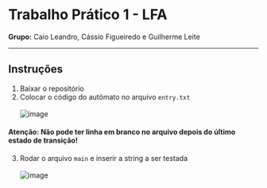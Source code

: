 # Trabalho Prático 1 - LFA
**Grupo:** Caio Leandro, Cássio Figueiredo e Guilherme Leite

---
## Instruções

1. Baixar o repositório
2. Colocar o código do autômato no arquivo ```entry.txt``` </br></br>
![image](https://user-images.githubusercontent.com/57011185/135725329-df036b30-ac24-4e6e-af3b-3f009e1865ef.png)
#### Atenção: Não pode ter linha em branco no arquivo depois do último estado de transição!
3. Rodar o arquivo ```main``` e inserir a string a ser testada </br></br>
![image](https://user-images.githubusercontent.com/57011185/135725415-00fce9ea-6b4e-46ed-b8aa-86ab19ee8153.png)
